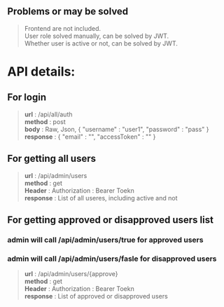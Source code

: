## Problems or may be solved
> Frontend are not included.</br>
> User role solved manually, can be solved by JWT.</br>
> Whether user is active or not, can be solved by JWT.</br>

# API details:

## For login
> **url** : /api/all/auth</br>
> **method** : post </br>
> **body** : Raw, Json, {
    "username" : "user1",
    "password" : "pass"
}</br>
> **response** : {
    "email" : "",
    "accessToken" : ""
}


## For getting all users
> **url** : /api/admin/users</br>
> **method** : get </br>
> **Header** : Authorization : Bearer Toekn </br>
> **response** : List of all useres, including active and not

## For getting approved or disapproved users list</br>
### admin will call /api/admin/users/true for approved users
### admin will call /api/admin/users/fasle for disapproved users
> **url** : /api/admin/users/{approve}</br>
> **method** : get </br>
**Header** : Authorization : Bearer Toekn </br>
> **response** : List of approved or disapproved users
